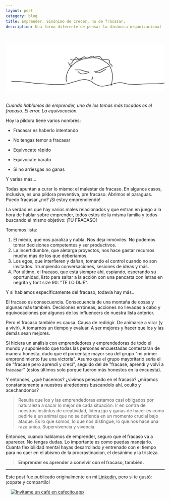 ```yaml
---
layout: post
category: blog
title: Emprender. Sinónimo de crecer, no de fracasar.
description: Una forma diferente de pensar la dinámica organizacional
---
```


&nbsp;
&nbsp;
<img src="../images/emprender.png" alt="Emprender es crecer" />
&nbsp;
&nbsp;

*Cuando hablamos de emprender, uno de los temas más tocados es el fracaso. El error. La equivocación.*

Hoy la píldora tiene varios nombres:

- Fracasar es haberlo intentando

- No tengas temor a fracasar

- Equivocate rápido

- Equivocate barato

- Si no arriesgas no ganas

Y varias más...

Todas apuntan a curar lo mismo: el malestar de fracaso. En algunos casos, inclusive, es una píldora preventiva, pre fracaso. Abrimos el paraguas. Puedo fracasar ¿no? ¡Si estoy emprendiendo!



La verdad es que hay varios males relacionados y que entran en juego a la hora de hablar sobre emprender, todos estos de la misma familia y todos buscando el mismo objetivo: ¡TU FRACASO!



Tomemos lista:

1.  El miedo, que nos paraliza y nubla. Nos deja inmóviles. No podemos tomar decisiones competentes y ser productivos.
2.  La incertidumbre, que aletarga proyectos, nos hace gastar recursos mucho más de los que deberíamos.
3.  Los egos, que interfieren y dañan, tomando el control cuando no son invitados. Irrumpiendo conversaciones, sesiones de ideas y más.
4.  Por último, el fracaso, que está siempre ahí, espiando, esperando su oportunidad, listo para saltar a la acción con una pancarta con letras en negrita y font size 90: "TE LO DIJE".



Y si hablamos específicamente del fracaso, todavía hay más..

El fracaso es consecuencia. Consecuencia de una montaña de cosas y algunas más también. Decisiones erróneas, acciones no llevadas a cabo y equivocaciones por algunos de los influencers de nuestra lista anterior.

Pero el fracaso también es causa. Causa de redirigir. De animarse a virar (y a vivir). A tomarnos un tiempo y evaluar. A ser mejores y hacer que los y las demás sean mejores.



Si hiciera un análisis con emprendedores y emprendedoras de todo el mundo y suponiendo que todas las personas encuestadas contestaran de manera honesta, dudo que el porcentaje mayor sea del grupo "mi primer emprendimiento fue una victoria". Asumo que el grupo mayoritario sería el de "fracasé pero aprendí y crecí", seguido del de "fracasé, aprendí y volví a fracasar" (estos últimos solo porque fueron más honestos en la encuesta).



Y entonces, ¿qué hacemos? ¿vivimos pensando en el fracaso? ¿miramos constantemente a nuestros alrededores buscandolo ahí, oculto y acechandonos?

> Resulta que los y las emprendedoras estamos casi obligados por naturaleza a sacar lo mejor de cada situación. Ir en contra de nuestros instintos de creatividad, liderazgo y ganas de hacer es como pedirle a un animal que no se defienda en un momento crucial bajo ataque. Es lo que somos, lo que nos distingue, lo que nos hace una raza única. Supervivencia y vivencia.



Entonces, cuando hablamos de emprender, seguro que el fracaso va a aparecer. No tengas dudas. Lo importante es como puedas manejarlo. Cuanta flexibilidad mental hayas desarrollado y entrenado con el tiempo para no caer en el abismo de la procrastinacion, el desánimo y la tristeza.



> **Emprender es aprender a convivir con el fracaso, también.**


--------
Este post fue publicado originalmente en mi [Linkedin](https://www.linkedin.com/pulse/emprender-sin%C3%B3nimo-de-crecer-fracasar-enzo-trucchi/), pero si te gustó: ¡copate y compartilo!


&nbsp;
&nbsp;
[![Invitame un café en cafecito.app](https://cdn.cafecito.app/imgs/buttons/button_6.svg)](https://cafecito.app/enzotrucchi)